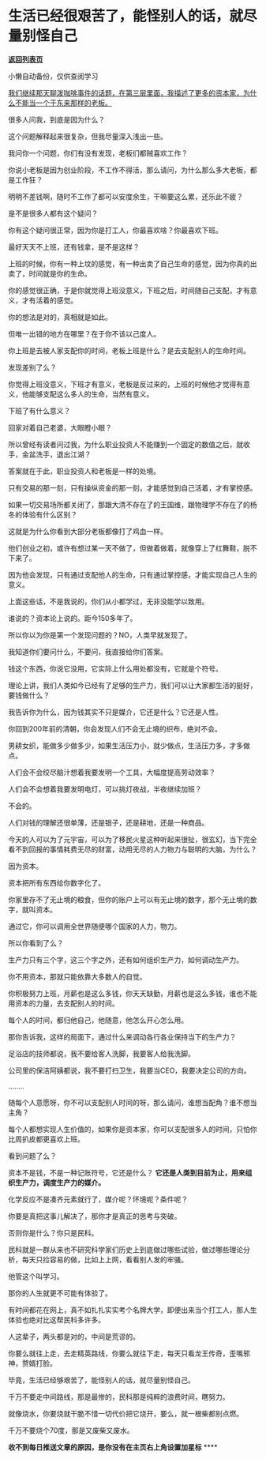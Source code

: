 # ​生活已经很艰苦了，能怪别人的话，就尽量别怪自己

[**返回列表页**](/gzh/记忆承载3)

小懒自动备份，仅供查阅学习

[我们继续那天聊泼咖啡事件的话题，在第三层里面，我描述了更多的资本家，为什么不能当一个于东来那样的老板。](http://mp.weixin.qq.com/s?__biz=MzU0MjYwNDU2Mw==&mid=2247515007&idx=1&sn=7da4c88808369d0bb10b13946b8a9b72&chksm=fb1ad703cc6d5e1568dfeb7f3524da531451dd0b238b47c532eab2dfc69d80c8113923384f27&scene=21#wechat_redirect)

很多人问我，到底是因为什么？

这个问题解释起来很复杂，但我尽量深入浅出一些。  

我问你一个问题，你们有没有发现，老板们都贼喜欢工作？  

你说小老板是因为创业阶段，不工作不得活，那么请问，为什么那么多大老板，都是工作狂？  

明明不差钱啊，随时不工作了都可以安度余生，干嘛要这么累，还乐此不疲？

是不是很多人都有这个疑问？

你有这个疑问很正常，因为你是打工人，你最喜欢啥？你最喜欢下班。  

最好天天不上班，还有钱拿，是不是这样？  

上班的时候，你有一种上坟的感觉，有一种出卖了自己生命的感觉，因为你真的出卖了，时间就是你的生命。  

你的感觉很正确，于是你就觉得上班没意义，下班之后，时间随自己支配，才有意义，才有活着的感觉。  

你的想法是对的，真相就是如此。  

但唯一出错的地方在哪里？在于你不该以己度人。

你上班是去被人家支配你的时间，老板上班是什么？是去支配别人的生命时间。  

发现差别了么？

你觉得上班没意义，下班才有意义，老板是反过来的，上班的时候他才觉得有意义，他能够支配这么多人的生命，当然有意义。

下班了有什么意义？

回家对着自己老婆，大眼瞪小眼？  

所以曾经有读者问过我，为什么职业投资人不能赚到一个固定的数值之后，就收手，金盆洗手，退出江湖？  

答案就在于此，职业投资人和老板是一样的处境。  

只有交易的那一刻，只有操纵资金的那一刻，才能感觉到自己活着，才有掌控感。  

如果一切交易场所都关闭了，那跟大清不存在了的王国维，跟物理学不存在了的杨冬的体验有什么区别？  

这就是为什么你看到大部分老板都像打了鸡血一样。  

他们创业之初，或许有想过某一天不做了，但做着做着，就像穿上了红舞鞋，脱不下来了。  

因为他会发现，只有通过支配他人的生命，只有通过掌控感，才能实现自己人生的意义。  

上面这些话，不是我说的，你们从小都学过，无非没能学以致用。  

谁说的？资本论上说的。距今150多年了。

所以你以为你是第一个发现问题的？NO，人类早就发现了。  

我知道你们要问什么，不要问，我直接给你们答案。  

钱这个东西，你说它没用，它实际上什么用处都没有，它就是个符号。  

理论上讲，我们人类如今已经有了足够的生产力，我们可以让大家都生活的挺好，要钱做什么？  

我告诉你为什么，因为钱其实不只是媒介，它还是什么？它还是人性。  

你回到200年前的清朝，你会发现人们不会无止境的织布，绝对不会。  

男耕女织，能做多少做多少，如果生活压力小，就少做点，生活压力多，才多做点。  

人们会不会绞尽脑汁想着我要发明一个工具，大幅度提高劳动效率？  

人们会不会想着我要发明电灯，可以挑灯夜战，半夜继续加班？

不会的。  

人们对钱的理解还很单薄，还是银子，还是耕地，还是一种商品。  

今天的人可以为了元宇宙，可以为了移民火星这种听起来很扯，很玄幻，当下完全看不到回报的事情耗费无尽的财富，动用无尽的人力物力与聪明的大脑，为什么？  

因为资本。

资本把所有东西给你数字化了。  

你家里存不了无止境的粮食，但你的账户上可以有无止境的数字，那个无止境的数字，就叫资本。

通过它，你可以调用全世界随便哪个国家的人力，物力。  

所以你看到了么？  

生产力只有三个字，这三个字之外，还有如何组织生产力，如何调动生产力。

你不用资本，那就只能依靠大多数人的自觉。  

你积极努力上班，月薪也是这么多钱，你天天缺勤，月薪也是这么多钱，谁也不能用资本的力量，去支配别人的时间。  

每个人的时间，都归他自己，他随意，他怎么开心怎么用。

那你告诉我，这样的局面下，通过什么来调动各行各业保持当下的生产力？  

足浴店的技师都说，我不要给客人洗脚，我要客人给我洗脚。  

公司里的保洁阿姨都说，我不要打扫卫生，我要当CEO，我要决定公司的方向。  

........  

随每个人意愿呀，你不可以支配别人时间的呀，那么请问，谁想当配角？谁不想当主角？  

每个人都想实现人生价值的，如果你是资本家，你可以支配很多人的时间，只怕你比周扒皮都更喜欢上班。  

看到问题了么？  

资本不是钱，不是一种记账符号，它还是什么？ **它还是人类到目前为止，用来组织生产力，调度生产力的媒介。**  

化学反应不是凑齐元素就行了，媒介呢？环境呢？条件呢？  

你要是真把这事儿解决了，那你才是真正的思考与突破。  

否则你是什么？你只是民科。  

民科就是一群从来也不研究科学家们历史上到底做过哪些试验，做过哪些理论分析，每天只捡容易的做，比如上上网，看看别人发的牢骚。

他管这个叫学习。

那你的人生就更不可能有体验了。  

有时间都花在网上，真不如扎扎实实考个名牌大学，即便出来当个打工人，那人生体验也绝对比这帮民科多许多。  

人这辈子，两头都是对的，中间是荒谬的。  

你要么就往上走，去走精英路线，你要么就往下走，每天只看龙王传奇，歪嘴邪神，赘婿打脸。

毕竟，生活已经够艰苦了，能怪别人的话，就尽量别怪自己。

千万不要走中间路线，那是最惨的，民科那是纯粹的浪费时间，瞎努力。  

就像烧水，你要烧就干脆不惜一切代价把它烧开，要么，就一根柴都别点燃。  

千万不要烧个70度，那是又废柴又废水。

 **收不到每日推送文章的原因，是你没有在主页右上角设置加星标** ****

